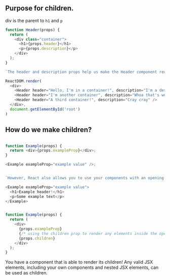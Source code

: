 ## Purpose for children.

div is the parent to `h1` and `p`

```js
function Header(props) {
  return (
    <div class="container">
      <h1>{props.header}</h1>
      <p>{props.description}</p>
    </div>
  );
}

`The header and description props help us make the Header component reusable, as seen here:`

ReactDOM.render(
  <div>
    <Header header="Hello, I'm in a container!", description="I'm a description!" />
    <Header header="I'm another container", description="Whoa that's weird!" />
    <Header header="A third container!", description="Cray cray" />
  </div>,
  document.getElementById('root')
)
```

## How do we make children?

```js

function Example(props) {
  return <div>{props.exampleProp}</div>;
}

<Example exampleProp="example value" />;


`However, React also allows you to use your components with an opening and closing tag, like most HTML elements:`

<Example exampleProp="example value">
  <h1>Example header!</h1>
  <p>Some example text</p>
</Example>
```

```js

function Example(props) {
  return (
    <div>
      {props.exampleProp}
      {/* using the children prop to render any elements inside the opening and closing tag of Example */}
      {props.children}
    </div>
  );
}

```

You have a component that is able to render its children! Any valid JSX elements, including your own components and nested JSX elements, can be used as children.



